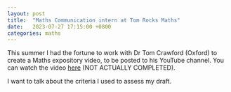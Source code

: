 ```yaml
---
layout: post
title:  "Maths Communication intern at Tom Rocks Maths"
date:   2023-07-27 17:15:00 +0800
categories: maths
---
```

This summer I had the fortune to work with Dr Tom Crawford (Oxford) to create a Maths expository video, to be posted to his YouTube channel. You can watch the video [here](trm-video) (NOT ACTUALLY COMPLETED).

[trm-video]: https:\\www.youtube.com

I want to talk about the criteria I used to assess my draft.
